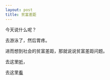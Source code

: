 ```yaml
---
layout: post
title: 贫富差距
---
```


<p>今天说什么呢？</p>
<p>去游泳了，然后胃疼。</p>
<p>进而想到社会的贫富差距，那就说说贫富差距问题。</p>
<p>去这里<a href="http://www.francaisblog.com/node/390">听</a>，</p>
<p>去这里<a href="http://www.lemonde.fr/web/article/0,1-0@2-3234,36-842451@51-839592,0.html">看</a>
</p>
